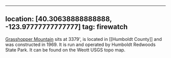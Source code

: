 
---
location: [40.30638888888888, -123.97777777777777]
tag: firewatch
---

[Grasshopper Mountain](http://www.peakbagging.com/CALookoutPhotos/Grasshopper.html) sits at 3379', is located in [[Humboldt County]] and was constructed in 1969. It is run and operated by Humboldt Redwoods State Park. It can be found on the Weott USGS topo map.
